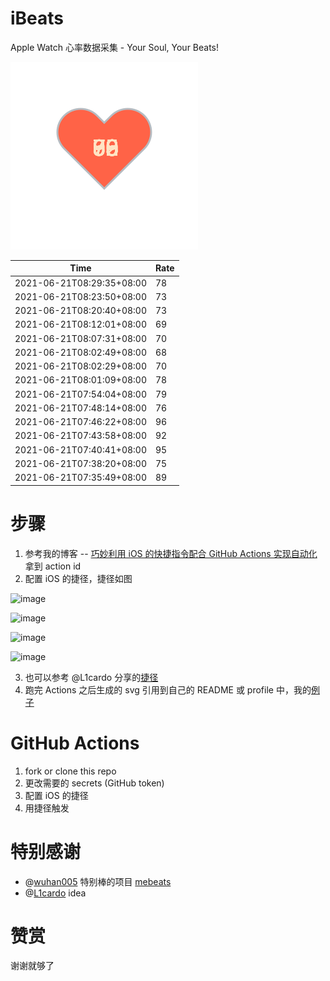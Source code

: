 # iBeats
Apple Watch 心率数据采集 - Your Soul, Your Beats!

![](./files/heart.svg)

<!--START_SECTION:my_heart_rate-->
| Time | Rate | 
 | ---- | ---- | 
| 2021-06-21T08:29:35+08:00 | 78 |
| 2021-06-21T08:23:50+08:00 | 73 |
| 2021-06-21T08:20:40+08:00 | 73 |
| 2021-06-21T08:12:01+08:00 | 69 |
| 2021-06-21T08:07:31+08:00 | 70 |
| 2021-06-21T08:02:49+08:00 | 68 |
| 2021-06-21T08:02:29+08:00 | 70 |
| 2021-06-21T08:01:09+08:00 | 78 |
| 2021-06-21T07:54:04+08:00 | 79 |
| 2021-06-21T07:48:14+08:00 | 76 |
| 2021-06-21T07:46:22+08:00 | 96 |
| 2021-06-21T07:43:58+08:00 | 92 |
| 2021-06-21T07:40:41+08:00 | 95 |
| 2021-06-21T07:38:20+08:00 | 75 |
| 2021-06-21T07:35:49+08:00 | 89 |

<!--END_SECTION:my_heart_rate-->

# 步骤
1. 参考我的博客 -- [巧妙利用 iOS 的快捷指令配合 GitHub Actions 实现自动化](https://github.com/yihong0618/gitblog/issues/198) 拿到 action id
2. 配置 iOS 的捷径，捷径如图

![image](https://user-images.githubusercontent.com/15976103/122154218-0db0b480-ce97-11eb-93bb-5aec07c558dc.png)

![image](https://user-images.githubusercontent.com/15976103/122154236-186b4980-ce97-11eb-8e4b-70551a0391ae.png)

![image](https://user-images.githubusercontent.com/15976103/122154268-2d47dd00-ce97-11eb-902e-3acf292265a9.png)

![image](https://user-images.githubusercontent.com/15976103/122174055-fa144680-ceb4-11eb-9be2-3eb83cd516f7.png)

3. 也可以参考 @L1cardo 分享的[捷径](https://www.icloud.com/shortcuts/6ab6047b459c41ad822ad6b94b1c03d4)
4. 跑完 Actions 之后生成的 svg 引用到自己的 README 或 profile 中，我的[例子](https://github.com/yihong0618) 

# GitHub Actions

1. fork or clone this repo
2. 更改需要的 secrets (GitHub token)
3. 配置 iOS 的捷径
4. 用捷径触发

# 特别感谢
- @[wuhan005](https://github.com/wuhan005) 特别棒的项目 [mebeats](https://github.com/wuhan005/mebeats)
- @[L1cardo](https://github.com/L1cardo) idea

# 赞赏
谢谢就够了
